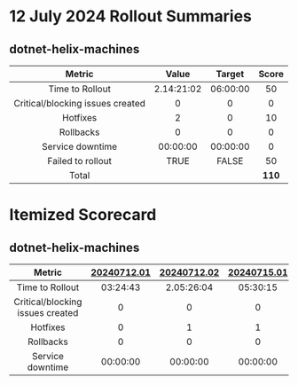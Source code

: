 # 12 July 2024 Rollout Summaries

## dotnet-helix-machines

|              Metric              |   Value  |  Target  |   Score   |
|:--------------------------------:|:--------:|:--------:|:---------:|
| Time to Rollout                  | 2.14:21:02 | 06:00:00 |     50     |
| Critical/blocking issues created |     0    |    0     |     0     |
| Hotfixes                         |     2    |    0     |     10     |
| Rollbacks                        |     0    |    0     |     0     |
| Service downtime                 | 00:00:00 | 00:00:00 |     0     |
| Failed to rollout                |   TRUE  |   FALSE  |     50     |
| Total                            |          |          |   **110**   |


# Itemized Scorecard

## dotnet-helix-machines

| Metric | [20240712.01](https://dev.azure.com/dnceng/7ea9116e-9fac-403d-b258-b31fcf1bb293/_build/results?buildId=2493766) | [20240712.02](https://dev.azure.com/dnceng/7ea9116e-9fac-403d-b258-b31fcf1bb293/_build/results?buildId=2493951) | [20240715.01](https://dev.azure.com/dnceng/7ea9116e-9fac-403d-b258-b31fcf1bb293/_build/results?buildId=2495271) |
|:-----:|:-----:|:-----:|:-----:|
| Time to Rollout | 03:24:43 | 2.05:26:04 | 05:30:15 |
| Critical/blocking issues created | 0 | 0 | 0 |
| Hotfixes | 0 | 1 | 1 |
| Rollbacks | 0 | 0 | 0 |
| Service downtime | 00:00:00 | 00:00:00 | 00:00:00 |


